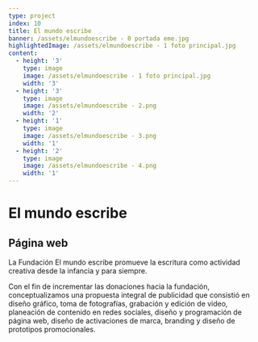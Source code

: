 ```yaml
---
type: project
index: 10
title: El mundo escribe
banner: /assets/elmundoescribe - 0 portada eme.jpg
highlightedImage: /assets/elmundoescribe - 1 foto principal.jpg
content:
  - height: '3'
    type: image
    image: /assets/elmundoescribe - 1 foto principal.jpg
    width: '3'
  - height: '3'
    type: image
    image: /assets/elmundoescribe - 2.png
    width: '2'
  - height: '1'
    type: image
    image: /assets/elmundoescribe - 3.png
    width: '1'
  - height: '2'
    type: image
    image: /assets/elmundoescribe - 4.png
    width: '1'
---
```

# El mundo escribe

## Página web

La Fundación El mundo escribe promueve la escritura como actividad creativa desde la infancia y para siempre. 

Con el fin de incrementar las donaciones hacia la fundación, conceptualizamos una propuesta integral de publicidad que consistió en diseño gráfico, toma de fotografías, grabación y edición de video, planeación de contenido en redes sociales, diseño y programación de página web, diseño de activaciones de marca, branding y diseño de prototipos promocionales. 

##
